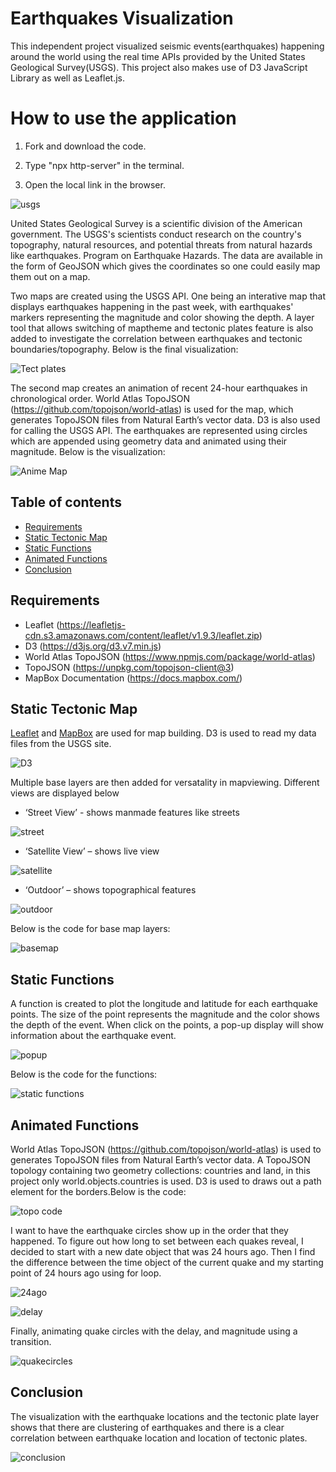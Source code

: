 # Earthquakes Visualization

This independent project visualized seismic events(earthquakes) happening around the world using the real time APIs provided by the United States Geological Survey(USGS). This project also makes use of D3 JavaScript Library as well as Leaflet.js. 

# How to use the application
1. Fork and download the code.

2. Type "npx http-server" in the terminal.

3. Open the local link in the browser.


![usgs](Images/usgs.png)

United States Geological Survey is a scientific division of the American government. The USGS's scientists conduct research on the country's topography, natural resources, and potential threats from natural hazards like earthquakes. Program on Earthquake Hazards. The data are available in the form of GeoJSON which gives the coordinates so one could easily map them out on a map.

Two maps are created using the USGS API. One being an interative map that displays earthquakes happening in the past week, with earthquakes' markers representing the magnitude and color showing the depth. A layer tool that allows switching of maptheme and tectonic plates feature is also added to investigate the correlation between earthquakes and tectonic boundaries/topography. Below is the final visualization: 

![Tect plates](Images/Tectvis.jpg)

The second map creates an animation of recent 24-hour earthquakes in chronological order. World Atlas TopoJSON (https://github.com/topojson/world-atlas) is used for the map, which generates TopoJSON files from Natural Earth’s vector data. D3 is also used for calling the USGS API. The earthquakes are represented using circles which are appended using geometry data and animated using their magnitude. Below is the visualization:

![Anime Map](Images/Animevis.jpg)
## Table of contents
* [Requirements](#requirements)
* [Static Tectonic Map](#static-tectonic-map)
* [Static Functions](#static-functions)
* [Animated Functions](#animated-functions)
* [Conclusion](#conclusion) 


## Requirements
- Leaflet (https://leafletjs-cdn.s3.amazonaws.com/content/leaflet/v1.9.3/leaflet.zip)
- D3 (https://d3js.org/d3.v7.min.js)
- World Atlas TopoJSON (https://www.npmjs.com/package/world-atlas)
- TopoJSON (https://unpkg.com/topojson-client@3)
- MapBox Documentation (https://docs.mapbox.com/)

## Static Tectonic Map
[Leaflet](https://leafletjs.com/) and [MapBox](https://docs.mapbox.com/) are used for map building. D3 is used to read my data files from the USGS site. 

![D3](Images/D3.jpg)

Multiple base layers are then added for versatality in mapviewing. Different views are displayed below

* ‘Street View’ - shows manmade features like streets

![street](Images/street.png)

* ‘Satellite View’ – shows live view

![satellite](Images/satellite.png)

* ‘Outdoor’ – shows topographical features

![outdoor](Images/outdoor.png)

Below is the code for base map layers:

![basemap](Images/basemaps.png)



## Static Functions 

A function is created to plot the longitude and latitude for each earthquake points. The size of the point represents the magnitude and the color shows the depth of the event. When click on the points, a pop-up display will show information about the earthquake event. 

![popup](Images/popups.png)

Below is the code for the functions:

![static functions](Images/static_functions.png)

## Animated Functions

World Atlas TopoJSON (https://github.com/topojson/world-atlas) is used to generates TopoJSON files from Natural Earth’s vector data. A TopoJSON topology containing two geometry collections: countries and land, in this project only world.objects.countries is used. D3 is used to draws out a path element for the borders.Below is the code: 

![topo code](Images/topo.png)

I want to have the earthquake circles show up in the order that they happened. To figure out how long to set between each quakes reveal, I decided to start with a new date object that was 24 hours ago. Then I find the difference between the time object of the current quake and my starting point of 24 hours ago using for loop.

![24ago](Images/24ago.png)

![delay](Images/delay.png)

Finally, animating quake circles with the delay, and magnitude using a transition. 

![quakecircles](Images/quakecircles.png)


## Conclusion

The visualization with the earthquake locations and the tectonic plate layer shows that there are clustering of earthquakes and there is a clear correlation between earthquake location and location of tectonic plates. 

![conclusion](Images/Tectvis.jpg) 

